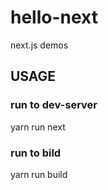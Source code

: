 # hello-next
next.js demos

## USAGE
### run to dev-server
yarn run next

### run to bild
yarn run build
